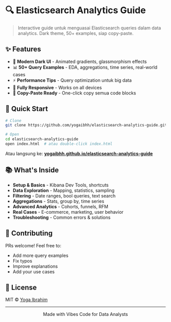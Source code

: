 # 🔍 Elasticsearch Analytics Guide

> Interactive guide untuk menguasai Elasticsearch queries dalam data analytics. Dark theme, 50+ examples, siap copy-paste.

## ✨ Features

- 🎨 **Modern Dark UI** - Animated gradients, glassmorphism effects
- 📊 **50+ Query Examples** - EDA, aggregations, time series, real-world cases  
- ⚡ **Performance Tips** - Query optimization untuk big data
- 📱 **Fully Responsive** - Works on all devices
- 🔧 **Copy-Paste Ready** - One-click copy semua code blocks

## 🚀 Quick Start

```bash
# Clone
git clone https://github.com/yogaibhh/elasticsearch-analytics-guide.git

# Open
cd elasticsearch-analytics-guide
open index.html  # atau double-click index.html
```

Atau langsung ke: **[yogaibhh.github.io/elasticsearch-analytics-guide](https://yogaibhh.github.io/elasticsearch-analytics-guide)**

## 📚 What's Inside

- **Setup & Basics** - Kibana Dev Tools, shortcuts
- **Data Exploration** - Mapping, statistics, sampling  
- **Filtering** - Date ranges, bool queries, text search
- **Aggregations** - Stats, group by, time series
- **Advanced Analytics** - Cohorts, funnels, RFM
- **Real Cases** - E-commerce, marketing, user behavior
- **Troubleshooting** - Common errors & solutions

## 🤝 Contributing

PRs welcome! Feel free to:
- Add more query examples
- Fix typos
- Improve explanations
- Add your use cases

## 📄 License

MIT © [Yoga Ibrahim](https://github.com/yogaibhh)

---

<p align="center">Made with Vibes Code for Data Analysts</p>

